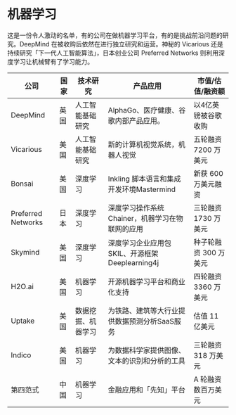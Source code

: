 # 机器学习

这是一份令人激动的名单，有的公司在做机器学习平台，有的是挑战前沿问题的研究。DeepMind 在被收购后依然在进行独立研究和运营。神秘的 Vicarious 还是持续研究「下一代人工智能算法」，日本创业公司 Preferred Networks 则利用深度学习让机械臂有了学习能力。

公司|国家|技术研究|产品应用|市值/估值/融资额
---|---|---|---|---
DeepMind|英国|人工智能基础研究|AlphaGo、医疗健康、谷歌内部产品应用。|以4亿英镑被谷歌收购
Vicarious|美国|人工智能基础研究|新的计算机视觉系统，机器人视觉|五轮融资 7200 万美元
Bonsai|美国|深度学习|Inkling 脚本语言和集成开发环境Mastermind|新获 600 万美元融资
Preferred Networks|日本|深度学习|深度学习操作系统Chainer，机器学习在物联网的应用|三轮融资 1730 万美元
Skymind|美国|深度学习|深度学习企业应用包SKIL、开源框架Deeplearning4j|种子轮融资 300 万美元
H2O.ai|美国|机器学习|开源机器学习平台和商业化支持|四轮融资 3360 万美元
Uptake|美国|数据挖掘、机器学习|为铁路、建筑等大行业提供数据预测分析SaaS服务|估值 11 亿美元
Indico|美国|机器学习|为数据科学家提供图像、文本的识别和分析的工具|三轮融资 318 万美元
第四范式|中国|机器学习|金融应用和「先知」平台|A 轮融资数百万美元
